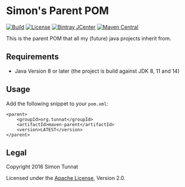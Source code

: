 # Simon's Parent POM
[![Build](https://github.com/simontunnat/maven-parent/workflows/CI/badge.svg)](https://github.com/simontunnat/maven-parent/actions?query=workflow%3ACI)
[![License](https://img.shields.io/badge/License-Apache%202.0-blue.svg)](https://opensource.org/licenses/Apache-2.0)
[![Bintray JCenter](https://img.shields.io/maven-metadata/v?label=Bintray%20JCenter&metadataUrl=https%3A%2F%2Fjcenter.bintray.com%2Forg%2Ftunnat%2Fmaven-parent%2Fmaven-metadata.xml)](https://bintray.com/simontunnat/maven/org.tunnat%3Amaven-parent)
[![Maven Central](https://img.shields.io/maven-metadata/v?label=Maven%20Central&metadataUrl=https%3A%2F%2Frepo1.maven.org%2Fmaven2%2Forg%2Ftunnat%2Fmaven-parent%2Fmaven-metadata.xml)](https://search.maven.org/artifact/org.tunnat/maven-parent)

This is the parent POM that all my (future) java projects inherit from.

## Requirements
* Java Version 8 or later (the project is build against JDK 8, 11 and 14)

## Usage
Add the following snippet to your ```pom.xml```:
```
<parent>
    <groupId>org.tunnat</groupId>
    <artifactId>maven-parent</artifactId> 
    <version>LATEST</version>
</parent>
```

## Legal
Copyright 2016 Simon Tunnat

Licensed under the [Apache License](LICENSE), Version 2.0.
